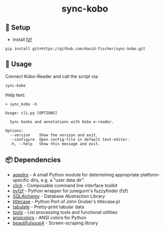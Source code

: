 <h1 align="center">sync-kobo</h1>

## 🚧 Setup

* install [fzf](https://github.com/junegunn/fzf)
```
pip install git+https://github.com/david-fischer/sync-kobo.git
```

## 🔧 Usage

Connect Kobo-Reader and call the script via:
```
sync-kobo
```

<!-- jinja-block help
Help text:

```
> sync_kobo -h

{{ execute_command("./sync_kobo/cli.py -h") }}

```
jinja-block help-->
<!-- jinja-out help start-->
Help text:

```
> sync_kobo -h

Usage: cli.py [OPTIONS]

  Sync books and annotations with Kobo e-reader.

Options:
  --version    Show the version and exit.
  --configure  Open config-file in default text-editor.
  -h, --help   Show this message and exit.

```
<!-- jinja-out help end-->


## 📦 Dependencies

<!-- jinja-block deps
{{ "\n".join(dep_strings) }}
jinja-block deps-->
<!-- jinja-out deps start-->
 * [appdirs](http://github.com/ActiveState/appdirs) - A small Python module for determining appropriate platform-specific dirs, e.g. a "user data dir".
 * [click](https://palletsprojects.com/p/click/) - Composable command line interface toolkit
 * [pyfzf](https://github.com/nk412/pyfzf) - Python wrapper for junegunn's fuzzyfinder (fzf)
 * [SQLAlchemy](http://www.sqlalchemy.org) - Database Abstraction Library
 * [titlecase](https://github.com/ppannuto/python-titlecase) - Python Port of John Gruber's titlecase.pl
 * [tabulate](https://github.com/astanin/python-tabulate) - Pretty-print tabular data
 * [toolz](https://github.com/pytoolz/toolz/) - List processing tools and functional utilities
 * [ansicolors](http://github.com/jonathaneunice/colors/) - ANSI colors for Python
 * [beautifulsoup4](http://www.crummy.com/software/BeautifulSoup/bs4/) - Screen-scraping library
<!-- jinja-out deps end-->
